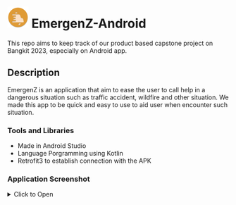 # ![app icon](./app/src/main/res/mipmap-mdpi/ic_launcher_round.webp) EmergenZ-Android
This repo aims to keep track of our product based capstone project on Bangkit 2023, especially on Android app.
## Description
EmergenZ is an application that aim to ease the user to call help in a dangerous situation such as traffic accident, wildfire and other situation. We made this app to be quick and easy to use to aid user when encounter such situation.

### Tools and Libraries
- Made in Android Studio
- Language Porgramming using Kotlin
- Retrofit3 to establish connection with the APK

### Application Screenshot
<details>
<summary>Click to Open</summary>
  
![Screenshot of the App](https://github.com/EmergenZ-Team/EmergenZ-Android/assets/24861208/fbcddce2-8622-4be9-b16d-d216cb43b98f)  
  
![Inital UX Design](https://github.com/EmergenZ-Team/EmergenZ-Android/assets/24861208/be96c8a2-088f-46b8-8d26-bb4d01105675)

 
</details>
